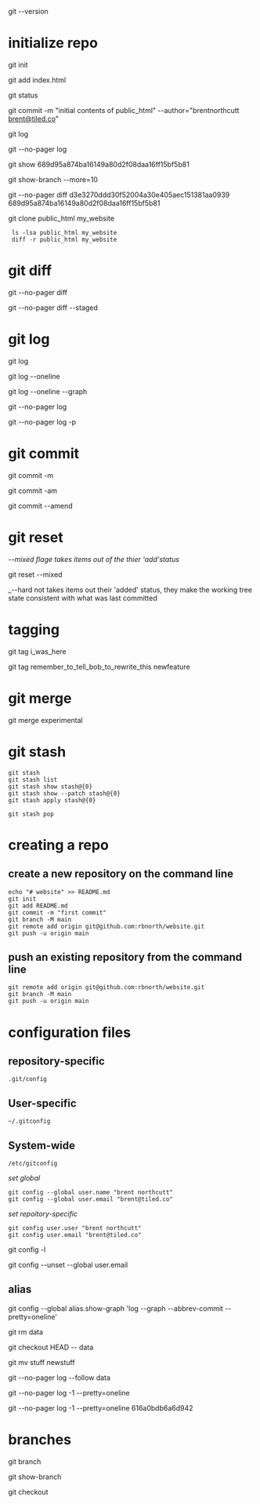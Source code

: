 


git --version 


# initialize repo
git init




git add index.html

git status

git commit -m "initial contents of public_html" --author="brentnorthcutt <brent@tiled.co>"

git log

git --no-pager log

git show 689d95a874ba16149a80d2f08daa16ff15bf5b81

git show-branch --more=10

git --no-pager diff d3e3270ddd30f52004a30e405aec151381aa0939 689d95a874ba16149a80d2f08daa16ff15bf5b81

git clone public_html my_website
     
     ls -lsa public_html my_website
     diff -r public_html my_website


# git diff

git --no-pager diff

git --no-pager diff --staged



# git log

git log

git log --oneline

git log --oneline --graph

git --no-pager log

git --no-pager log -p


# git commit 

git commit -m

git commit -am

git commit --amend

# git reset 

_--mixed flage takes items out of the thier 'add'status_

git reset --mixed

_--hard not takes items out their 'added' status, they make the working tree state consistent with
what was last committed

# tagging

git tag i_was_here

git tag remember_to_tell_bob_to_rewrite_this newfeature


# git merge

git merge experimental


# git stash

    git stash
    git stash list
    git stash show stash@{0}
    git stash show --patch stash@{0}
    git stash apply stash@{0}

    git stash pop




# creating a repo

## create a new repository on the command line
    
    echo "# website" >> README.md
    git init
    git add README.md
    git commit -m "first commit"
    git branch -M main
    git remote add origin git@github.com:rbnorth/website.git
    git push -u origin main

## push an existing repository from the command line

    git remote add origin git@github.com:rbnorth/website.git
    git branch -M main
    git push -u origin main





# configuration files

## repository-specific
    
    .git/config

## User-specific

    ~/.gitconfig

## System-wide

    /etc/gitconfig


_set global_
    
    git config --global user.name "brent northcutt"
    git config --global user.email "brent@tiled.co"

_set repoitory-specific_
    
    git config user.user "brent northcutt"
    git config user.email "brent@tiled.co"


git config -l

git config --unset --global user.email


## alias
git config --global alias.show-graph 'log --graph --abbrev-commit --pretty=oneline'



git rm data

git checkout HEAD -- data


git mv stuff newstuff


git --no-pager log --follow data

git --no-pager log -1 --pretty=oneline

git --no-pager log -1 --pretty=oneline 616a0bdb6a6d942


# branches

git branch

git show-branch

git checkout 
